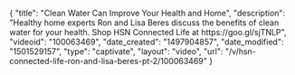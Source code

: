 {
    "title": "Clean Water Can Improve Your Health and Home",
    "description": "Healthy home experts Ron and Lisa Beres discuss the benefits of clean water for your health. Shop HSN Connected Life at https:\/\/goo.gl\/sjTNLP",
    "videoid": "100063469",
    "date_created": "1497904857",
    "date_modified": "1501529157",
    "type": "captivate",
    "layout": "video",
    "url": "\/v\/hsn-connected-life-ron-and-lisa-beres-pt-2\/100063469"
}